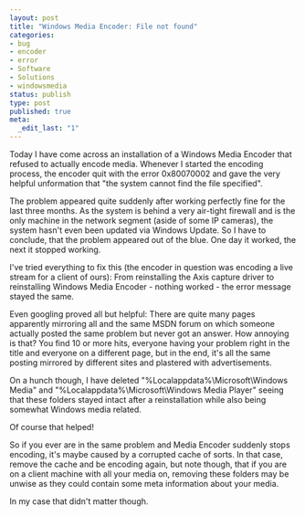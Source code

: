 ```yaml
---
layout: post
title: "Windows Media Encoder: File not found"
categories:
- bug
- encoder
- error
- Software
- Solutions
- windowsmedia
status: publish
type: post
published: true
meta:
  _edit_last: "1"
---
```

Today I have come across an installation of a Windows Media Encoder that refused to actually encode media. Whenever I started the encoding process, the encoder quit with the error 0x80070002 and gave the very helpful unformation that "the system cannot find the file specified".

The problem appeared quite suddenly after working perfectly fine for the last three months. As the system is behind a very air-tight firewall and is the only machine in the network segment (aside of some IP cameras), the system hasn't even been updated via Windows Update. So I have to conclude, that the problem appeared out of the blue. One day it worked, the next it stopped working.

I've tried everything to fix this (the encoder in question was encoding a live stream for a client of ours): From reinstalling the Axis capture driver to reinstalling Windows Media Encoder - nothing worked - the error message stayed the same.

Even googling proved all but helpful: There are quite many pages apparently mirroring all and the same MSDN forum on which someone actually posted the same problem but never got an answer. How annoying is that? You find 10 or more hits, everyone having your problem right in the title and everyone on a different page, but in the end, it's all the same posting mirrored by different sites and plastered with advertisements.

On a hunch though, I have deleted "%Localappdata%\Microsoft\Windows Media" and "%Localappdata%\Microsoft\Windows Media Player" seeing that these folders stayed intact after a reinstallation while also being somewhat Windows media related.

Of course that helped!

So if you ever are in the same problem and Media Encoder suddenly stops encoding, it's maybe caused by a corrupted cache of sorts. In that case, remove the cache and be encoding again, but note though, that if you are on a client machine with all your media on, removing these folders may be unwise as they could contain some meta information about your media.

In my case that didn't matter though.
